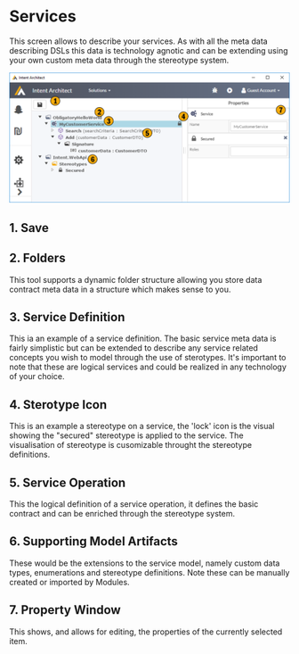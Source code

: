 # Services

This screen allows to describe your services. As with all the meta data describing DSLs this data is technology agnotic and can be extending using your own custom meta data through the stereotype system. 

![Image of the Dto Screen](../../images/UserManual/Services.png)

## 1. Save

## 2. Folders
This tool supports a dynamic folder structure allowing you store data contract meta data in a structure which makes sense to you. 

## 3. Service Definition
This ia an example of a service definition. The basic service meta data is fairly simplistic but can be extended to describe any service related concepts you wish to model through the use of sterotypes. It's important to note that these are logical services and could be realized in any technology of your choice.

## 4. Sterotype Icon
This is an example a stereotype on a service, the 'lock' icon is the visual showing the "secured" stereotype is applied to the service. The visualisation of stereotype is cusomizable throught the stereotype definitions. 

## 5. Service Operation
This the logical definition of a service operation, it defines the basic contract and can be enriched through the stereotype system.

## 6. Supporting Model Artifacts
These would be the extensions to the service model, namely custom data types, enumerations and stereotype definitions. Note these can be manually created or imported by Modules.

## 7. Property Window
This shows, and allows for editing, the properties of the currently selected item.
